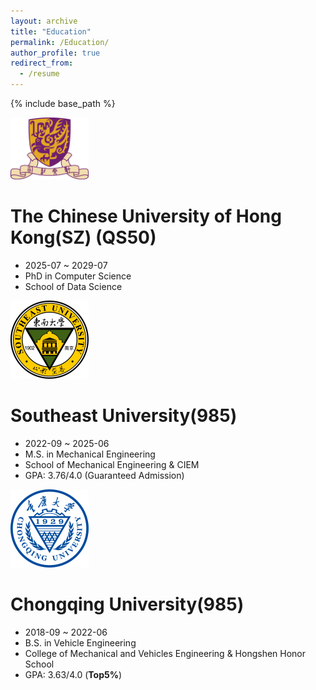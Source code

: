 ```yaml
---
layout: archive
title: "Education"
permalink: /Education/
author_profile: true
redirect_from:
  - /resume
---
```


{% include base_path %}

<img src='/images/cuhk.png' width='125px'>

The Chinese University of Hong Kong(SZ) (QS50)
======
* 2025-07 ~ 2029-07
* PhD in Computer Science
* School of Data Science
<img src='/images/seu.png' width='125px'>

Southeast University(985)
======
* 2022-09 ~ 2025-06
* M.S. in Mechanical Engineering
* School of Mechanical Engineering & CIEM
* GPA: 3.76/4.0 (Guaranteed Admission)

<img src='/images/cqu.png' width='125px'>

Chongqing University(985)
======
* 2018-09 ~ 2022-06
* B.S. in Vehicle Engineering
* College of Mechanical and Vehicles Engineering & Hongshen Honor School
* GPA: 3.63/4.0 (**Top5%**)
